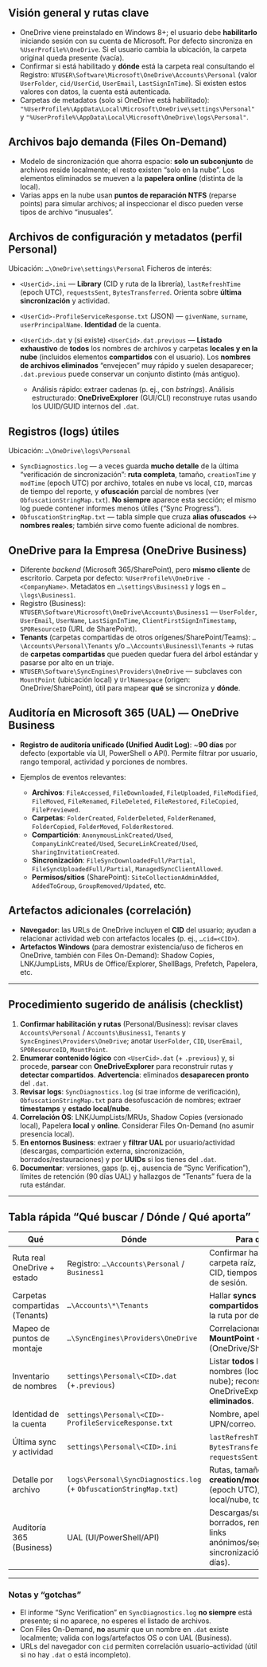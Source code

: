 ## Visión general y rutas clave

* OneDrive viene preinstalado en Windows 8+; el usuario debe **habilitarlo** iniciando sesión con su cuenta de Microsoft. Por defecto sincroniza en `%UserProfile%\OneDrive`. Si el usuario cambia la ubicación, la carpeta original queda presente (vacía).
* Confirmar si está habilitado y **dónde** está la carpeta real consultando el Registro:
  `NTUSER\Software\Microsoft\OneDrive\Accounts\Personal` (valor `UserFolder`, `cid/UserCid`, `UserEmail`, `LastSignInTime`). Si existen estos valores con datos, la cuenta está autenticada.
* Carpetas de metadatos (solo si OneDrive está habilitado):
  `"%UserProfile%\AppData\Local\Microsoft\OneDrive\settings\Personal"` y `"%UserProfile%\AppData\Local\Microsoft\OneDrive\logs\Personal"`.

## Archivos bajo demanda (Files On-Demand)

* Modelo de sincronización que ahorra espacio: **solo un subconjunto** de archivos reside localmente; el resto existen “solo en la nube”. Los elementos eliminados se mueven a la **papelera online** (distinta de la local).
* Varias apps en la nube usan **puntos de reparación NTFS** (reparse points) para simular archivos; al inspeccionar el disco pueden verse tipos de archivo “inusuales”.

## Archivos de configuración y metadatos (perfil Personal)

Ubicación: `…\OneDrive\settings\Personal`
Ficheros de interés:

* `<UserCid>.ini` — **Library** (CID y ruta de la librería), `lastRefreshTime` (epoch UTC), `requestsSent`, `BytesTransferred`. Orienta sobre **última sincronización** y actividad.
* `<UserCid>-ProfileServiceResponse.txt` (JSON) — `givenName`, `surname`, `userPrincipalName`. **Identidad** de la cuenta.
* `<UserCid>.dat` y (si existe) `<UserCid>.dat.previous` — **Listado exhaustivo** de **todos** los nombres de archivos y carpetas **locales y en la nube** (incluidos elementos **compartidos** con el usuario). Los **nombres de archivos eliminados** “envejecen” muy rápido y suelen desaparecer; `.dat.previous` puede conservar un conjunto distinto (más antiguo).

  * Análisis rápido: extraer cadenas (p. ej., con *bstrings*). Análisis estructurado: **OneDriveExplorer** (GUI/CLI) reconstruye rutas usando los UUID/GUID internos del `.dat`.

## Registros (logs) útiles

Ubicación: `…\OneDrive\logs\Personal`

* `SyncDiagnostics.log` — a veces guarda **mucho detalle** de la última “verificación de sincronización”: **ruta completa**, tamaño, `creationTime` y `modTime` (epoch UTC) por archivo, totales en nube vs local, `CID`, marcas de tiempo del reporte, y **ofuscación** parcial de nombres (ver `ObfuscationStringMap.txt`). **No siempre** aparece esta sección; el mismo log puede contener informes menos útiles (“Sync Progress”).
* `ObfuscationStringMap.txt` — tabla simple que cruza **alias ofuscados** ↔ **nombres reales**; también sirve como fuente adicional de nombres.

## OneDrive para la Empresa (OneDrive Business)

* Diferente *backend* (Microsoft 365/SharePoint), pero **mismo cliente** de escritorio. Carpeta por defecto: `%UserProfile%\OneDrive - <CompanyName>`. Metadatos en `…\settings\Business1` y logs en `…\logs\Business1`.
* Registro (Business): `NTUSER\Software\Microsoft\OneDrive\Accounts\Business1` — `UserFolder`, `UserEmail`, `UserName`, `LastSignInTime`, `ClientFirstSignInTimestamp`, `SPOResourceID` (URL de SharePoint).
* **Tenants** (carpetas compartidas de otros orígenes/SharePoint/Teams):
  `…\Accounts\Personal\Tenants` y/o `…\Accounts\Business1\Tenants` → rutas de **carpetas compartidas** que pueden quedar fuera del árbol estándar y pasarse por alto en un triaje.
* `NTUSER\Software\SyncEngines\Providers\OneDrive` — subclaves con `MountPoint` (ubicación local) y `UrlNamespace` (origen: OneDrive/SharePoint), útil para mapear **qué** se sincroniza y **dónde**.

## Auditoría en Microsoft 365 (UAL) — OneDrive Business

* **Registro de auditoría unificado (Unified Audit Log)**: \~**90 días** por defecto (exportable vía UI, PowerShell o API). Permite filtrar por usuario, rango temporal, actividad y porciones de nombres.
* Ejemplos de eventos relevantes:

  * **Archivos**: `FileAccessed`, `FileDownloaded`, `FileUploaded`, `FileModified`, `FileMoved`, `FileRenamed`, `FileDeleted`, `FileRestored`, `FileCopied`, `FilePreviewed`.
  * **Carpetas**: `FolderCreated`, `FolderDeleted`, `FolderRenamed`, `FolderCopied`, `FolderMoved`, `FolderRestored`.
  * **Compartición**: `AnonymousLinkCreated/Used`, `CompanyLinkCreated/Used`, `SecureLinkCreated/Used`, `SharingInvitationCreated`.
  * **Sincronización**: `FileSyncDownloadedFull/Partial`, `FileSyncUploadedFull/Partial`, `ManagedSyncClientAllowed`.
  * **Permisos/sitios** (SharePoint): `SiteCollectionAdminAdded`, `AddedToGroup`, `GroupRemoved/Updated`, etc.  

## Artefactos adicionales (correlación)

* **Navegador**: las URLs de OneDrive incluyen el **CID** del usuario; ayudan a relacionar actividad web con artefactos locales (p. ej., `…cid=<CID>`).
* **Artefactos Windows** (para demostrar existencia/uso de ficheros en OneDrive, también con Files On-Demand): Shadow Copies, LNK/JumpLists, MRUs de Office/Explorer, ShellBags, Prefetch, Papelera, etc.

---

## Procedimiento sugerido de análisis (checklist)

1. **Confirmar habilitación y rutas** (Personal/Business): revisar claves `Accounts\Personal` / `Accounts\Business1`, `Tenants` y `SyncEngines\Providers\OneDrive`; anotar `UserFolder`, `CID`, `UserEmail`, `SPOResourceID`, `MountPoint`.  
2. **Enumerar contenido lógico** con `<UserCid>.dat` (+ `.previous`) y, si procede, **parsear** con **OneDriveExplorer** para reconstruir rutas y **detectar compartidos**. **Advertencia**: eliminados **desaparecen pronto** del `.dat`. 
3. **Revisar logs**: `SyncDiagnostics.log` (si trae informe de verificación), `ObfuscationStringMap.txt` para desofuscación de nombres; extraer **timestamps** y **estado local/nube**. 
4. **Correlación OS**: LNK/JumpLists/MRUs, Shadow Copies (versionado local), Papelera **local** y **online**. Considerar Files On-Demand (no asumir presencia local). 
5. **En entornos Business**: extraer y **filtrar UAL** por usuario/actividad (descargas, compartición externa, sincronización, borrados/restauraciones) y por **UUIDs** si los tienes del `.dat`. 
6. **Documentar**: versiones, gaps (p. ej., ausencia de “Sync Verification”), límites de retención (90 días UAL) y hallazgos de “Tenants” fuera de la ruta estándar.  

---

## Tabla rápida “Qué buscar / Dónde / Qué aporta”

| Qué                            | Dónde                                                              | Para qué                                                                                           |
| ------------------------------ | ------------------------------------------------------------------ | -------------------------------------------------------------------------------------------------- |
| Ruta real OneDrive + estado    | Registro: `…\Accounts\Personal` / `Business1`                      | Confirmar habilitación, carpeta raíz, email, CID, tiempos de inicio de sesión.                     |
| Carpetas compartidas (Tenants) | `…\Accounts\*\Tenants`                                             | Hallar **syncs compartidos** fuera de la ruta por defecto.                                         |
| Mapeo de puntos de montaje     | `…\SyncEngines\Providers\OneDrive`                                 | Correlacionar **MountPoint** ↔ **origen** (OneDrive/SharePoint).                                   |
| Inventario de nombres          | `settings\Personal\<CID>.dat` (+`.previous`)                       | Listar **todos** los nombres (local y nube); reconstruir con OneDriveExplorer. **Ojo eliminados**. |
| Identidad de la cuenta         | `settings\Personal\<CID>-ProfileServiceResponse.txt`               | Nombre, apellidos, UPN/correo.                                                                     |
| Última sync y actividad        | `settings\Personal\<CID>.ini`                                      | `lastRefreshTime`, `BytesTransferred`, `requestsSent`.                                             |
| Detalle por archivo            | `logs\Personal\SyncDiagnostics.log` (+ `ObfuscationStringMap.txt`) | Rutas, tamaños, **creation/mod times** (epoch UTC), estado local/nube, totales.                    |
| Auditoría 365 (Business)       | UAL (UI/PowerShell/API)                                            | Descargas/subidas, borrados, renombres, links anónimos/seguros, sincronización (90 días).          |

---

### Notas y “gotchas”

* El informe “Sync Verification” en `SyncDiagnostics.log` **no siempre** está presente; si no aparece, no esperes el listado de archivos.
* Con Files On-Demand, **no** asumir que un nombre en `.dat` existe localmente; valida con logs/artefactos OS o con UAL (Business).
* URLs del navegador con `cid` permiten correlación usuario–actividad (útil si no hay `.dat` o está incompleto).